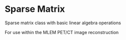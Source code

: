 # Sparse Matrix

Sparse matrix class with basic linear algebra operations

For use within the MLEM PET/CT image reconstruction
